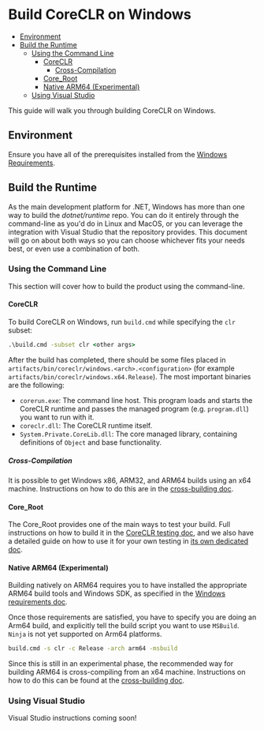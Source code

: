 # Build CoreCLR on Windows

* [Environment](#environment)
* [Build the Runtime](#build-the-runtime)
  * [Using the Command Line](#using-the-command-line)
    * [CoreCLR](#coreclr)
      * [Cross-Compilation](#cross-compilation)
    * [Core_Root](#core_root)
    * [Native ARM64 (Experimental)](#native-arm64-experimental)
  * [Using Visual Studio](#using-visual-studio)

This guide will walk you through building CoreCLR on Windows.

## Environment

Ensure you have all of the prerequisites installed from the [Windows Requirements](/docs/workflow/requirements/windows-requirements.md).

## Build the Runtime

As the main development platform for .NET, Windows has more than one way to build the _dotnet/runtime_ repo. You can do it entirely through the command-line as you'd do in Linux and MacOS, or you can leverage the integration with Visual Studio that the repository provides. This document will go on about both ways so you can choose whichever fits your needs best, or even use a combination of both.

### Using the Command Line

This section will cover how to build the product using the command-line.

#### CoreCLR

To build CoreCLR on Windows, run `build.cmd` while specifying the `clr` subset:

```cmd
.\build.cmd -subset clr <other args>
```

After the build has completed, there should be some files placed in `artifacts/bin/coreclr/windows.<arch>.<configuration>` (for example `artifacts/bin/coreclr/windows.x64.Release`). The most important binaries are the following:

* `corerun.exe`: The command line host. This program loads and starts the CoreCLR runtime and passes the managed program (e.g. `program.dll`) you want to run with it.
* `coreclr.dll`: The CoreCLR runtime itself.
* `System.Private.CoreLib.dll`: The core managed library, containing definitions of `Object` and base functionality.

##### Cross-Compilation

It is possible to get Windows x86, ARM32, and ARM64 builds using an x64 machine. Instructions on how to do this are in the [cross-building doc](/docs/workflow/building/coreclr/cross-building.md#windows-cross-building).

#### Core_Root

The Core_Root provides one of the main ways to test your build. Full instructions on how to build it in the [CoreCLR testing doc](/docs/workflow/testing/coreclr/testing.md), and we also have a detailed guide on how to use it for your own testing in [its own dedicated doc](/docs/workflow/testing/using-corerun-and-coreroot.md).

#### Native ARM64 (Experimental)

Building natively on ARM64 requires you to have installed the appropriate ARM64 build tools and Windows SDK, as specified in the [Windows requirements doc](/docs/workflow/requirements/windows-requirements.md).

Once those requirements are satisfied, you have to specify you are doing an Arm64 build, and explicitly tell the build script you want to use `MSBuild`. `Ninja` is not yet supported on Arm64 platforms.

```cmd
build.cmd -s clr -c Release -arch arm64 -msbuild
```

Since this is still in an experimental phase, the recommended way for building ARM64 is cross-compiling from an x64 machine. Instructions on how to do this can be found at the [cross-building doc](/docs/workflow/building/coreclr/cross-building.md#cross-compiling-for-arm32-and-arm64).

### Using Visual Studio

Visual Studio instructions coming soon!

